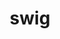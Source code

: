 ---
title: "swig"
layout: cache
category: package
meta: {"versions": ["4.0.0", "4.0.1", "4.0.2", "4.0.2-fortran"], "compilers": ["gcc@10.3.0", "gcc@7.3.0", "gcc@7.3.1", "gcc@7.4.0", "gcc@7.5.0", "gcc@8.1.0", "gcc@8.3.1", "gcc@8.4.1", "gcc@9.3.0", "intel@19.1.3.304"]}
spec_files: 
 - spec-0.json
 - spec-1.json
 - spec-2.json
 - spec-3.json
 - spec-4.json
 - spec-5.json
 - spec-6.json
 - spec-7.json
 - spec-8.json
 - spec-9.json
 - spec-10.json
 - spec-11.json
 - spec-12.json
 - spec-13.json
 - spec-14.json
 - spec-15.json
 - spec-16.json
 - spec-17.json
 - spec-18.json
 - spec-19.json
 - spec-20.json
 - spec-21.json
 - spec-22.json
 - spec-23.json
 - spec-24.json
 - spec-25.json
 - spec-26.json
 - spec-27.json
 - spec-28.json
 - spec-29.json
 - spec-30.json
 - spec-31.json
 - spec-32.json
 - spec-33.json
 - spec-34.json
 - spec-35.json
 - spec-36.json
 - spec-37.json
 - spec-38.json
 - spec-39.json
 - spec-40.json
 - spec-41.json
 - spec-42.json
 - spec-43.json
 - spec-44.json
 - spec-45.json
 - spec-46.json
 - spec-47.json
 - spec-48.json
 - spec-49.json
 - spec-50.json
 - spec-51.json
 - spec-52.json
 - spec-53.json
 - spec-54.json
 - spec-55.json
 - spec-56.json
 - spec-57.json
 - spec-58.json
 - spec-59.json
 - spec-60.json
 - spec-61.json
 - spec-62.json
 - spec-63.json
 - spec-64.json
 - spec-65.json
 - spec-66.json
 - spec-67.json
 - spec-68.json
 - spec-69.json
 - spec-70.json
 - spec-71.json
 - spec-72.json
 - spec-73.json
 - spec-74.json
 - spec-75.json
 - spec-76.json
 - spec-77.json
spec_names:
 - 'swig@4.0.2%gcc@7.5.0 arch=linux-ubuntu18.04-x86_64 ^pcre@8.44%gcc@7.5.0~jit+multibyte+utf arch=linux-ubuntu18.04-x86_64'
 - 'swig@4.0.2%gcc@9.3.0 arch=cray-cnl7-haswell ^pcre@8.44%gcc@9.3.0~jit+multibyte+utf arch=cray-cnl7-haswell'
 - 'swig@4.0.2%gcc@9.3.0 arch=linux-ubuntu20.04-ppc64le ^pcre@8.44%gcc@9.3.0~jit+multibyte+utf arch=linux-ubuntu20.04-ppc64le'
 - 'swig@4.0.2%gcc@8.1.0 arch=linux-rhel7-ppc64le ^pcre@8.44%gcc@8.1.0~jit+multibyte+utf arch=linux-rhel7-ppc64le'
 - 'swig@4.0.2%gcc@7.3.1 arch=linux-amzn2-x86_64 ^pcre@8.44%gcc@7.3.1~jit+multibyte+utf arch=linux-amzn2-x86_64'
 - 'swig@4.0.2%gcc@8.3.1 arch=linux-rhel8-ppc64le ^pcre@8.44%gcc@8.3.1~jit+multibyte+utf arch=linux-rhel8-ppc64le'
 - 'swig@4.0.2%gcc@8.3.1 arch=linux-rhel8-x86_64 ^pcre@8.44%gcc@8.3.1~jit+multibyte+utf arch=linux-rhel8-x86_64'
 - 'swig@4.0.1%gcc@9.3.0 arch=linux-ubuntu20.04-ppc64le ^pcre@8.44%gcc@9.3.0~jit+multibyte+utf arch=linux-ubuntu20.04-ppc64le'
 - 'swig@4.0.1%gcc@7.3.0 arch=linux-ubuntu18.04-x86_64 ^pcre@8.43%gcc@7.3.0~jit+multibyte+utf arch=linux-ubuntu18.04-x86_64'
 - 'swig@4.0.1%gcc@7.3.0 arch=linux-ubuntu18.04-x86_64 ^pcre@8.44%gcc@7.3.0~jit+multibyte+utf arch=linux-ubuntu18.04-x86_64'
 - 'swig@4.0.2%gcc@7.5.0 arch=linux-ubuntu18.04-ppc64le ^pcre@8.44%gcc@7.5.0~jit+multibyte+utf arch=linux-ubuntu18.04-ppc64le'
 - 'swig@4.0.2%gcc@9.3.0 arch=linux-rhel7-ppc64le ^pcre@8.44%gcc@9.3.0~jit+multibyte+utf arch=linux-rhel7-ppc64le'
 - 'swig@4.0.1%gcc@8.3.1 arch=linux-rhel8-ppc64le ^pcre@8.43%gcc@8.3.1+jit+multibyte+utf arch=linux-rhel8-ppc64le'
 - 'swig@4.0.2%gcc@8.1.0 arch=linux-rhel7-x86_64 ^pcre@8.44%gcc@8.1.0~jit+multibyte+utf arch=linux-rhel7-x86_64'
 - 'swig@4.0.2%gcc@9.3.0 arch=linux-ubuntu20.04-x86_64 ^pcre@8.44%gcc@9.3.0~jit+multibyte+utf arch=linux-ubuntu20.04-x86_64'
 - 'swig@4.0.1%gcc@7.3.0 arch=linux-rhel7-x86_64 ^pcre@8.44%gcc@7.3.0~jit+multibyte+utf arch=linux-rhel7-x86_64'
 - 'swig@4.0.2%gcc@8.4.1 arch=linux-rhel8-ppc64le ^pcre@8.44%gcc@8.4.1~jit+multibyte+utf arch=linux-rhel8-ppc64le'
 - 'swig@4.0.2%gcc@9.3.0 arch=linux-rhel7-x86_64 ^pcre@8.44%gcc@9.3.0~jit+multibyte+utf arch=linux-rhel7-x86_64'
 - 'swig@4.0.1%gcc@8.1.0 arch=linux-centos7-x86_64 ^pcre@8.44%gcc@8.1.0~jit+multibyte+utf arch=linux-centos7-x86_64'
 - 'swig@4.0.2-fortran%gcc@7.5.0 arch=linux-ubuntu18.04-x86_64 ^pcre@8.44%gcc@7.5.0~jit+multibyte+utf arch=linux-ubuntu18.04-x86_64'
 - 'swig@4.0.2%gcc@8.4.1 arch=linux-rhel8-x86_64 ^pcre@8.44%gcc@8.4.1~jit+multibyte+utf arch=linux-rhel8-x86_64'
 - 'swig@4.0.1%gcc@8.3.1 arch=linux-centos8-ppc64le ^pcre@8.44%gcc@8.3.1~jit+multibyte+utf arch=linux-centos8-ppc64le'
 - 'swig@4.0.0%gcc@7.3.0 arch=linux-rhel7-x86_64 ^pcre@8.43%gcc@7.3.0+jit+multibyte+utf arch=linux-rhel7-x86_64'
 - 'swig@4.0.2%gcc@8.1.0 arch=linux-rhel7-x86_64 ^pcre@8.44%gcc@8.1.0~jit+multibyte+utf arch=linux-rhel7-x86_64'
 - 'swig@4.0.2-fortran%gcc@8.1.0 arch=linux-rhel7-x86_64 ^pcre@8.44%gcc@8.1.0~jit+multibyte+utf arch=linux-rhel7-x86_64'
 - 'swig@4.0.2-fortran%gcc@10.3.0 arch=linux-ubuntu21.04-ppc64le ^pcre@8.44%gcc@10.3.0~jit+multibyte+utf arch=linux-ubuntu21.04-ppc64le'
 - 'swig@4.0.2-fortran%gcc@8.1.0 arch=linux-rhel7-ppc64le ^pcre@8.44%gcc@8.1.0~jit+multibyte+utf arch=linux-rhel7-ppc64le'
 - 'swig@4.0.1%gcc@7.3.0 arch=linux-rhel8-x86_64 ^pcre@8.43%gcc@7.3.0~jit+multibyte+utf arch=linux-rhel8-x86_64'
 - 'swig@4.0.1%gcc@7.3.0 arch=linux-rhel7-x86_64 ^pcre@8.43%gcc@7.3.0~jit+multibyte+utf arch=linux-rhel7-x86_64'
 - 'swig@4.0.2-fortran%gcc@7.5.0 arch=linux-ubuntu18.04-ppc64le ^pcre@8.44%gcc@7.5.0~jit+multibyte+utf arch=linux-ubuntu18.04-ppc64le'
 - 'swig@4.0.1%gcc@7.3.0 arch=linux-centos8-x86_64 ^pcre@8.43%gcc@7.3.0~jit+multibyte+utf arch=linux-centos8-x86_64'
 - 'swig@4.0.1%gcc@7.5.0 arch=linux-ubuntu18.04-power8le ^pcre@8.44%gcc@7.5.0~jit+multibyte+utf arch=linux-ubuntu18.04-power8le'
 - 'swig@4.0.2-fortran%gcc@9.3.0 arch=linux-rhel7-ppc64le ^pcre@8.44%gcc@9.3.0~jit+multibyte+utf arch=linux-rhel7-ppc64le'
 - 'swig@4.0.1%gcc@7.3.0 arch=linux-centos7-x86_64 ^pcre@8.44%gcc@7.3.0~jit+multibyte+utf arch=linux-centos7-x86_64'
 - 'swig@4.0.1%gcc@8.3.1 arch=linux-centos8-x86_64 ^pcre@8.44%gcc@8.3.1~jit+multibyte+utf arch=linux-centos8-x86_64'
 - 'swig@4.0.1%gcc@8.1.0 arch=linux-centos7-ppc64le ^pcre@8.44%gcc@8.1.0~jit+multibyte+utf arch=linux-centos7-ppc64le'
 - 'swig@4.0.1%gcc@7.5.0 arch=linux-ubuntu18.04-ppc64le ^pcre@8.44%gcc@7.5.0~jit+multibyte+utf arch=linux-ubuntu18.04-ppc64le'
 - 'swig@4.0.2-fortran%intel@19.1.3.304 arch=cray-cnl7-haswell ^pcre@8.44%intel@19.1.3.304~jit+multibyte+utf arch=cray-cnl7-haswell'
 - 'swig@4.0.1%gcc@7.5.0 arch=linux-ubuntu18.04-x86_64 ^pcre@8.44%gcc@7.5.0~jit+multibyte+utf arch=linux-ubuntu18.04-x86_64'
 - 'swig@4.0.1%gcc@7.3.0 arch=linux-ubuntu18.04-ppc64le ^pcre@8.44%gcc@7.3.0~jit+multibyte+utf arch=linux-ubuntu18.04-ppc64le'
 - 'swig@4.0.1%gcc@8.3.1 arch=linux-centos8-ppc64le ^pcre@8.43%gcc@8.3.1+jit+multibyte+utf arch=linux-centos8-ppc64le'
 - 'swig@4.0.0%gcc@7.3.0 arch=linux-centos8-x86_64 ^pcre@8.43%gcc@7.3.0+jit+multibyte+utf arch=linux-centos8-x86_64'
 - 'swig@4.0.1%gcc@8.1.0 arch=linux-rhel7-ppc64le ^pcre@8.44%gcc@8.1.0~jit+multibyte+utf arch=linux-rhel7-ppc64le'
 - 'swig@4.0.2%gcc@10.3.0 arch=linux-ubuntu21.04-ppc64le ^pcre@8.44%gcc@10.3.0~jit+multibyte+utf arch=linux-ubuntu21.04-ppc64le'
 - 'swig@4.0.2-fortran%gcc@7.3.1 arch=linux-amzn2-x86_64 ^pcre@8.44%gcc@7.3.1~jit+multibyte+utf arch=linux-amzn2-x86_64'
 - 'swig@4.0.1%gcc@8.1.0 arch=linux-rhel7-power8le ^pcre@8.44%gcc@8.1.0~jit+multibyte+utf arch=linux-rhel7-power8le'
 - 'swig@4.0.2-fortran%gcc@8.4.1 arch=linux-rhel8-ppc64le ^pcre@8.44%gcc@8.4.1~jit+multibyte+utf arch=linux-rhel8-ppc64le'
 - 'swig@4.0.1%gcc@7.3.0 arch=linux-rhel8-x86_64 ^pcre@8.44%gcc@7.3.0~jit+multibyte+utf arch=linux-rhel8-x86_64'
 - 'swig@4.0.0%gcc@7.4.0 arch=linux-ubuntu18.04-x86_64 ^pcre@8.43%gcc@7.4.0+jit+multibyte+utf arch=linux-ubuntu18.04-x86_64'
 - 'swig@4.0.2%gcc@8.1.0 arch=linux-rhel7-ppc64le ^pcre@8.44%gcc@8.1.0~jit+multibyte+utf arch=linux-rhel7-ppc64le'
 - 'swig@4.0.1%gcc@7.3.0 arch=linux-centos7-x86_64 ^pcre@8.43%gcc@7.3.0~jit+multibyte+utf arch=linux-centos7-x86_64'
 - 'swig@4.0.2-fortran%gcc@8.4.1 arch=linux-rhel8-x86_64 ^pcre@8.44%gcc@8.4.1~jit+multibyte+utf arch=linux-rhel8-x86_64'
 - 'swig@4.0.1%gcc@7.3.0 arch=linux-centos8-x86_64 ^pcre@8.44%gcc@7.3.0~jit+multibyte+utf arch=linux-centos8-x86_64'
 - 'swig@4.0.2-fortran%gcc@8.3.1 arch=linux-rhel8-ppc64le ^pcre@8.44%gcc@8.3.1~jit+multibyte+utf arch=linux-rhel8-ppc64le'
 - 'swig@4.0.2%gcc@7.5.0 arch=linux-ubuntu18.04-ppc64le ^pcre@8.44%gcc@7.5.0~jit+multibyte+utf arch=linux-ubuntu18.04-ppc64le'
 - 'swig@4.0.1%gcc@7.5.0 arch=linux-ubuntu18.04-aarch64 ^pcre@8.44%gcc@7.5.0~jit+multibyte+utf arch=linux-ubuntu18.04-aarch64'
 - 'swig@4.0.2%intel@19.1.3.304 arch=cray-cnl7-haswell ^pcre@8.44%intel@19.1.3.304~jit+multibyte+utf arch=cray-cnl7-haswell'
 - 'swig@4.0.1%gcc@7.3.0 arch=linux-rhel7-ppc64le ^pcre@8.43%gcc@7.3.0+jit+multibyte+utf arch=linux-rhel7-ppc64le'
 - 'swig@4.0.1%gcc@9.3.0 arch=linux-ubuntu20.04-x86_64 ^pcre@8.44%gcc@9.3.0~jit+multibyte+utf arch=linux-ubuntu20.04-x86_64'
 - 'swig@4.0.1%gcc@7.3.0 arch=linux-ubuntu18.04-ppc64le ^pcre@8.43%gcc@7.3.0+jit+multibyte+utf arch=linux-ubuntu18.04-ppc64le'
 - 'swig@4.0.2-fortran%gcc@9.3.0 arch=cray-cnl7-haswell ^pcre@8.44%gcc@9.3.0~jit+multibyte+utf arch=cray-cnl7-haswell'
 - 'swig@4.0.1%gcc@8.3.1 arch=linux-rhel8-ppc64le ^pcre@8.44%gcc@8.3.1~jit+multibyte+utf arch=linux-rhel8-ppc64le'
 - 'swig@4.0.0%gcc@7.3.0 arch=linux-ubuntu18.04-x86_64 ^pcre@8.43%gcc@7.3.0+jit+multibyte+utf arch=linux-ubuntu18.04-x86_64'
 - 'swig@4.0.2-fortran%gcc@9.3.0 arch=linux-ubuntu20.04-x86_64 ^pcre@8.44%gcc@9.3.0~jit+multibyte+utf arch=linux-ubuntu20.04-x86_64'
 - 'swig@4.0.0%gcc@7.3.0 arch=linux-rhel8-x86_64 ^pcre@8.43%gcc@7.3.0+jit+multibyte+utf arch=linux-rhel8-x86_64'
 - 'swig@4.0.1%gcc@8.3.1 arch=linux-rhel8-x86_64 ^pcre@8.44%gcc@8.3.1~jit+multibyte+utf arch=linux-rhel8-x86_64'
 - 'swig@4.0.2-fortran%gcc@10.3.0 arch=linux-ubuntu21.04-x86_64 ^pcre@8.44%gcc@10.3.0~jit+multibyte+utf arch=linux-ubuntu21.04-x86_64'
 - 'swig@4.0.2%gcc@7.5.0 arch=linux-ubuntu18.04-x86_64 ^pcre@8.44%gcc@7.5.0~jit+multibyte+utf arch=linux-ubuntu18.04-x86_64'
 - 'swig@4.0.0%gcc@7.4.0 arch=linux-ubuntu18.04-x86_64 ^pcre@8.42%gcc@7.4.0+jit+multibyte+utf arch=linux-ubuntu18.04-x86_64'
 - 'swig@4.0.2-fortran%gcc@9.3.0 arch=linux-rhel7-x86_64 ^pcre@8.44%gcc@9.3.0~jit+multibyte+utf arch=linux-rhel7-x86_64'
 - 'swig@4.0.1%gcc@7.3.0 arch=linux-rhel7-ppc64le ^pcre@8.44%gcc@7.3.0~jit+multibyte+utf arch=linux-rhel7-ppc64le'
 - 'swig@4.0.1%gcc@8.1.0 arch=linux-rhel7-x86_64 ^pcre@8.44%gcc@8.1.0~jit+multibyte+utf arch=linux-rhel7-x86_64'
 - 'swig@4.0.0%gcc@7.3.0 arch=linux-centos7-x86_64 ^pcre@8.43%gcc@7.3.0+jit+multibyte+utf arch=linux-centos7-x86_64'
 - 'swig@4.0.1%gcc@7.3.0 arch=linux-centos7-ppc64le ^pcre@8.43%gcc@7.3.0+jit+multibyte+utf arch=linux-centos7-ppc64le'
 - 'swig@4.0.2%gcc@10.3.0 arch=linux-ubuntu21.04-x86_64 ^pcre@8.44%gcc@10.3.0~jit+multibyte+utf arch=linux-ubuntu21.04-x86_64'
 - 'swig@4.0.2-fortran%gcc@8.3.1 arch=linux-rhel8-x86_64 ^pcre@8.44%gcc@8.3.1~jit+multibyte+utf arch=linux-rhel8-x86_64'
 - 'swig@4.0.1%gcc@8.3.1 arch=linux-rhel8-aarch64 ^pcre@8.44%gcc@8.3.1~jit+multibyte+utf arch=linux-rhel8-aarch64'
 - 'swig@4.0.2-fortran%gcc@9.3.0 arch=linux-ubuntu20.04-ppc64le ^pcre@8.44%gcc@9.3.0~jit+multibyte+utf arch=linux-ubuntu20.04-ppc64le'
---